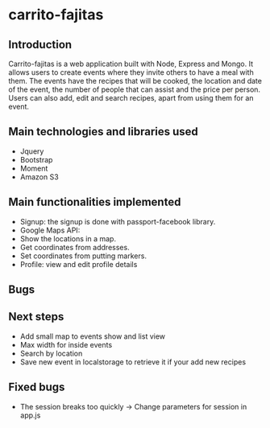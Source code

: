 # carrito-fajitas

## Introduction

Carrito-fajitas is a web application built with Node, Express and Mongo. It allows users to create events where they invite others to have a meal with them. The events have the recipes that will be cooked, the location and date of the event, the number of people that can assist and the price per person. Users can also add, edit and search recipes, apart from using them for an event. 

## Main technologies and libraries used
* Jquery
* Bootstrap
* Moment
* Amazon S3

## Main functionalities implemented

* Signup: the signup is done with passport-facebook library.
* Google Maps API: 
 * Show the locations in a map.
 * Get coordinates from addresses.
 * Set coordinates from putting markers.
* Profile: view and edit profile details

## Bugs


## Next steps

* Add small map to events show and list view 
* Max width for inside events 
* Search by location
* Save new event in localstorage to retrieve it if your add new recipes

## Fixed bugs

* The session breaks too quickly -> Change parameters for session in app.js